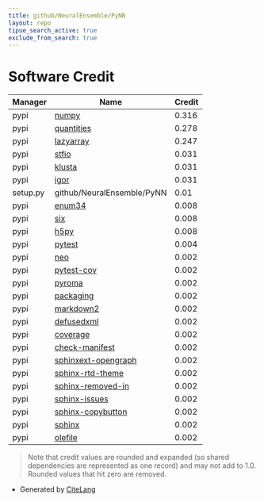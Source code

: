 ```yaml
---
title: github/NeuralEnsemble/PyNN
layout: repo
tipue_search_active: true
exclude_from_search: true
---
```

# Software Credit

|Manager|Name|Credit|
|-------|----|------|
|pypi|[numpy](https://www.numpy.org)|0.316|
|pypi|[quantities](http://python-quantities.readthedocs.io/)|0.278|
|pypi|[lazyarray](http://github.com/NeuralEnsemble/lazyarray/)|0.247|
|pypi|[stfio](https://pypi.org/project/stfio)|0.031|
|pypi|[klusta](https://klusta.cortexlab.net)|0.031|
|pypi|[igor](http://blog.tremily.us/posts/igor/)|0.031|
|setup.py|github/NeuralEnsemble/PyNN|0.01|
|pypi|[enum34](https://pypi.org/project/enum34)|0.008|
|pypi|[six](https://pypi.org/project/six)|0.008|
|pypi|[h5py](https://pypi.org/project/h5py)|0.008|
|pypi|[pytest](https://pypi.org/project/pytest)|0.004|
|pypi|[neo](https://neuralensemble.org/neo)|0.002|
|pypi|[pytest-cov](https://github.com/pytest-dev/pytest-cov)|0.002|
|pypi|[pyroma](https://pypi.org/project/pyroma)|0.002|
|pypi|[packaging](https://pypi.org/project/packaging)|0.002|
|pypi|[markdown2](https://pypi.org/project/markdown2)|0.002|
|pypi|[defusedxml](https://pypi.org/project/defusedxml)|0.002|
|pypi|[coverage](https://pypi.org/project/coverage)|0.002|
|pypi|[check-manifest](https://pypi.org/project/check-manifest)|0.002|
|pypi|[sphinxext-opengraph](https://pypi.org/project/sphinxext-opengraph)|0.002|
|pypi|[sphinx-rtd-theme](https://pypi.org/project/sphinx-rtd-theme)|0.002|
|pypi|[sphinx-removed-in](https://pypi.org/project/sphinx-removed-in)|0.002|
|pypi|[sphinx-issues](https://pypi.org/project/sphinx-issues)|0.002|
|pypi|[sphinx-copybutton](https://pypi.org/project/sphinx-copybutton)|0.002|
|pypi|[sphinx](https://pypi.org/project/sphinx)|0.002|
|pypi|[olefile](https://pypi.org/project/olefile)|0.002|


> Note that credit values are rounded and expanded (so shared dependencies are represented as one record) and may not add to 1.0. Rounded values that hit zero are removed.


- Generated by [CiteLang](https://github.com/vsoch/citelang)
